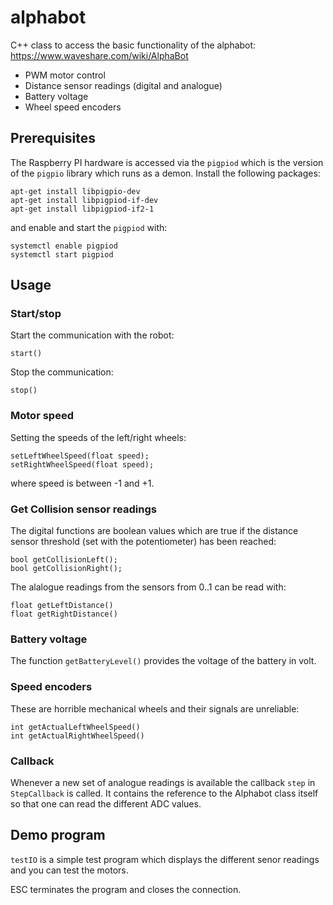 # alphabot
C++ class to access the basic functionality of the alphabot:
https://www.waveshare.com/wiki/AlphaBot

 - PWM motor control
 - Distance sensor readings (digital and analogue)
 - Battery voltage
 - Wheel speed encoders

## Prerequisites

The Raspberry PI hardware is accessed via the
`pigpiod` which is the version of the `pigpio` library
which runs as a demon. Install the following packages:
```
apt-get install libpigpio-dev
apt-get install libpigpiod-if-dev
apt-get install libpigpiod-if2-1
```
and enable and start the `pigpiod` with:
```
systemctl enable pigpiod
systemctl start pigpiod 
```

## Usage

### Start/stop

Start the communication with the robot:
```
start()
```

Stop the communication:
```
stop()
```

### Motor speed

Setting the speeds of the left/right wheels:
```
setLeftWheelSpeed(float speed);
setRightWheelSpeed(float speed);
```
where speed is between -1 and +1.

### Get Collision sensor readings

The digital functions are boolean values which are true if the
distance sensor threshold (set with the potentiometer) has been reached:
```
bool getCollisionLeft();
bool getCollisionRight();
```

The alalogue readings from the sensors from 0..1 can be read with:
```
float getLeftDistance()
float getRightDistance()
```

### Battery voltage

The function `getBatteryLevel()` provides the voltage of the battery
in volt.

### Speed encoders

These are horrible mechanical wheels and their signals are unreliable:
```
int getActualLeftWheelSpeed()
int getActualRightWheelSpeed()
```

### Callback

Whenever a new set of analogue readings is available the callback `step`
in `StepCallback` is called. It contains the reference to the Alphabot
class itself so that one can read the different ADC values.

## Demo program

`testIO` is a simple test program which displays the different
senor readings and you can test the motors.

ESC terminates the program and closes the connection.
